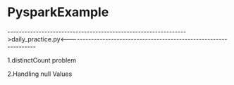 # PysparkExample

--------------------------------------------------------------->daily_practice.py<------------------------------------------------------------------


1.distinctCount problem

2.Handling null Values


